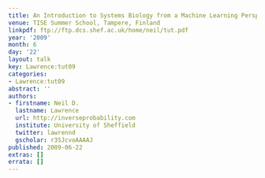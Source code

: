 ```yaml
---
title: An Introduction to Systems Biology from a Machine Learning Perspective
venue: TISE Summer School, Tampere, Finland
linkpdf: ftp://ftp.dcs.shef.ac.uk/home/neil/tut.pdf
year: '2009'
month: 6
day: '22'
layout: talk
key: Lawrence:tut09
categories:
- Lawrence:tut09
abstract: ''
authors:
- firstname: Neil D.
  lastname: Lawrence
  url: http://inverseprobability.com
  institute: University of Sheffield
  twitter: lawrennd
  gscholar: r3SJcvoAAAAJ
published: 2009-06-22
extras: []
errata: []
---
```

